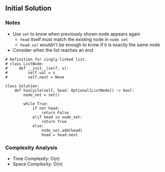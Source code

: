 ## Initial Solution
### Notes
- Use `set` to know when previously shown node appears again
  - `head` itself must match the existing node in `node set`
  - `head.val` wouldn't be enough to know if it is exactly the same node  
- Consider when the list reaches an end
```Python3
# Definition for singly-linked list.
# class ListNode:
#     def __init__(self, x):
#         self.val = x
#         self.next = None

class Solution:
    def hasCycle(self, head: Optional[ListNode]) -> bool:
        node_set = set()
        
        while True:
            if not head:
                return False
            elif head in node_set:
                return True
            else:
                node_set.add(head)
                head = head.next
```
### Complexity Analysis
- Time Complexity: O(n)
- Space Complexity: O(n)
